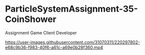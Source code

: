 # ParticleSystemAssignment-35- CoinShower
Assignment Game Client Developer


https://user-images.githubusercontent.com/31070311/220297802-e68c9b36-f983-40f6-a61c-a69e0b28f360.mp4

